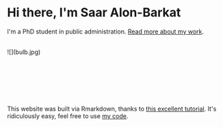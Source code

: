 # Hi there, I'm Saar Alon-Barkat
I'm a PhD student in public administration.
[Read more about my work](about.html).  

<br>
<div style="width:730px; height=730px">
![](bulb.jpg)
</div>
<br><br><br><br>

<br><br>
This website was built via Rmarkdown, thanks to [this excellent tutorial](http://nickstrayer.me/RMarkdown_Sites_tutorial/). It's ridiculously easy, feel free to use [my code](https://github.com/saaralonbarkat/personal-site).   


